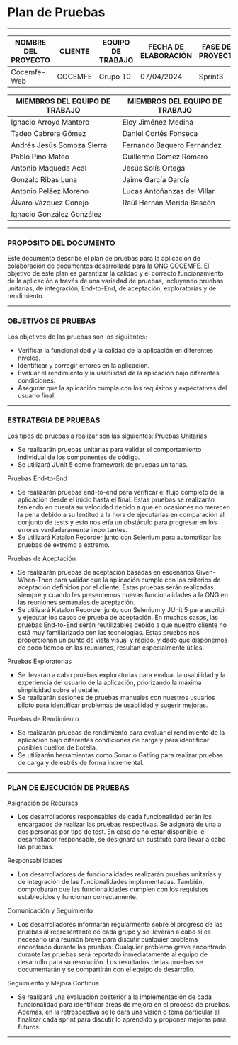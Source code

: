 # Plan de Pruebas

****
| NOMBRE DEL PROYECTO | CLIENTE  | EQUIPO DE TRABAJO | FECHA DE ELABORACIÓN | FASE DEL PROYECTO |
|---------------------|----------|-------------------|----------------------|-------------------|
| Cocemfe-Web         | COCEMFE  | Grupo 10          | 07/04/2024           | Sprint3           |


| MIEMBROS DEL EQUIPO DE TRABAJO | MIEMBROS DEL EQUIPO DE TRABAJO |
|--------------------------------|--------------------------------|
| Ignacio Arroyo Mantero         | Eloy Jiménez Medina            |
| Tadeo Cabrera Gómez            | Daniel Cortés Fonseca          |
| Andrés Jesús Somoza Sierra     | Fernando Baquero Fernández     |
| Pablo Pino Mateo               | Guillermo Gómez Romero         |
| Antonio Maqueda Acal           | Jesús Solís Ortega             |
| Gonzalo Ribas Luna             | Jaime García García            |
| Antonio Peláez Moreno          | Lucas Antoñanzas del Villar    |
| Álvaro Vázquez Conejo          | Raúl Hernán Mérida Bascón      |
| Ignacio González González      |                                |

****

### PROPÓSITO DEL DOCUMENTO

Este documento describe el plan de pruebas para la aplicación de colaboración de documentos desarrollada para la ONG COCEMFE. El objetivo de este plan es garantizar la calidad y el correcto funcionamiento de la aplicación a través de una variedad de pruebas, incluyendo pruebas unitarias, de integración, End-to-End, de aceptación, exploratorias y de rendimiento.

****

### OBJETIVOS DE PRUEBAS
Los objetivos de las pruebas son los siguientes:
-	Verificar la funcionalidad y la calidad de la aplicación en diferentes niveles.
-	Identificar y corregir errores en la aplicación.
-	Evaluar el rendimiento y la usabilidad de la aplicación bajo diferentes condiciones.
-	Asegurar que la aplicación cumpla con los requisitos y expectativas del usuario final.

****

### ESTRATEGIA DE PRUEBAS
Los tipos de pruebas a realizar son las siguientes: 
Pruebas Unitarias
-	Se realizarán pruebas unitarias para validar el comportamiento individual de los componentes de código.
-	Se utilizará JUnit 5 como framework de pruebas unitarias.

Pruebas End-to-End
-	Se realizarán pruebas end-to-end para verificar el flujo completo de la aplicación desde el inicio hasta el final.  Estas pruebas se realizarán teniendo en cuenta su velocidad debido a que en ocasiones no merecen la pena debido a su lentitud a la hora de ejecutarlas en comparación al conjunto de tests y esto nos ería un obstáculo para progresar en los errores verdaderamente importantes.
-	Se utilizará Katalon Recorder junto con Selenium para automatizar las pruebas de extremo a extremo.

Pruebas de Aceptación
-	Se realizarán pruebas de aceptación basadas en escenarios Given-When-Then para validar que la aplicación cumple con los criterios de aceptación definidos por el cliente. Estas pruebas serán realizadas siempre y cuando les presentemos nuevas funcionalidades a la ONG en las reuniones semanales de aceptación.
-	Se utilizará Katalon Recorder junto con Selenium y JUnit 5 para escribir y ejecutar los casos de prueba de aceptación. En muchos casos, las pruebas End-to-End serán reutilizables debido a que nuestro cliente no está muy familiarizado con las tecnologías. Estas pruebas nos proporcionan un punto de vista visual y rápido, y dado que disponemos de poco tiempo en las reuniones, resultan especialmente útiles.

Pruebas Exploratorias
-	Se llevarán a cabo pruebas exploratorias para evaluar la usabilidad y la experiencia del usuario de la aplicación, priorizando la máxima simplicidad sobre el detalle.
-	Se realizarán sesiones de pruebas manuales con nuestros usuarios piloto para identificar problemas de usabilidad y sugerir mejoras.

Pruebas de Rendimiento 
-	Se realizarán pruebas de rendimiento para evaluar el rendimiento de la aplicación bajo diferentes condiciones de carga y para identificar posibles cuellos de botella.
-	Se utilizarán herramientas como Sonar o Gatling para realizar pruebas de carga y de estrés de forma incremental.

****

### PLAN DE EJECUCIÓN DE PRUEBAS
Asignación de Recursos
-	Los desarrolladores responsables de cada funcionalidad serán los encargados de realizar las pruebas respectivas. Se asignará de una a dos personas por tipo de test. En caso de no estar disponible, el desarrollador responsable, se designará un sustituto para llevar a cabo las pruebas.

Responsabilidades
-	Los desarrolladores de funcionalidades realizarán pruebas unitarias y de integración de las funcionalidades implementadas. También, comprobarán que las funcionalidades cumplen con los requisitos establecidos y funcionan correctamente. 

Comunicación y Seguimiento
-	Los desarrolladores informarán regularmente sobre el progreso de las pruebas al representante de cada grupo y se llevarán a cabo si es necesario una reunión breve para discutir cualquier problema encontrado durante las pruebas. Cualquier problema grave encontrado durante las pruebas será reportado inmediatamente al equipo de desarrollo para su resolución. Los resultados de las pruebas se documentarán y se compartirán con el equipo de desarrollo.

Seguimiento y Mejora Continua
-	Se realizará una evaluación posterior a la implementación de cada funcionalidad para identificar áreas de mejora en el proceso de pruebas. Además, en la retrospectiva se le dará una visión o tema particular al finalizar cada sprint para discutir lo aprendido y proponer mejoras para futuros.

****